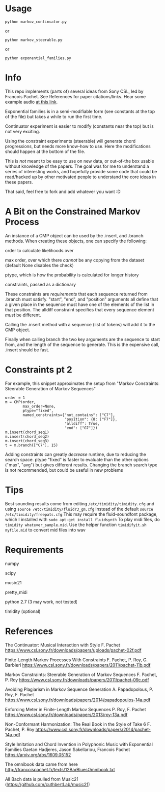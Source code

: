 Usage
=====

`python markov_continuator.py`

or

`python markov_steerable.py`

or

`python exponential_families.py`


Info
====
This repo implements (parts of) several ideas from Sony CSL, led by Francois Pachet. See References for paper citations/links. Hear some example audio [at this link](https://badsamples.tumblr.com/post/164569290687/experiments-in-musical-textures-based-on-work).

Exponential families is in a semi-modifiable form (see constants at the top of the file)
but takes a while to run the first time.

Continuator experiment is easier to modify (constants near the top) but is not very exciting.

Using the constraint experiments (steerable) will generate chord progressions, but needs more know-how to use. Here the modifications should happen at the bottom of the file.

This is *not* meant to be easy to use on new data, or out-of-the box usable without knowledge of the papers.
The goal was for me to understand a series of interesting works,
and hopefully provide some code that could be read/hacked up by other motivated people to understand the core ideas in these papers.

That said, feel free to fork and add whatever you want :D


A Bit on the Constrained Markov Process
=======================================
An instance of a CMP object can be used by the .insert, and .branch methods. When creating these objects, one can specify the following:

order to calculate likelihoods over

max order, over which there *cannot* be any copying from the dataset (default None disables the check)

ptype, which is how the probability is calculated for longer history

constraints, passed as a dictionary

These constraints are *requirements* that each sequence returned from .branch
must satisfy. "start", "end", and "position" arguments all define that a given place in the sequence
must have one of the elements of the list in that position. The alldiff constraint specifies that every sequence element *must* be different.

Calling the .insert method with a sequence (list of tokens) will add it to the CMP object.

Finally when calling branch the two key arguments are the sequence to start from, and the length of the sequence to generate. This is the expensive call, .insert should be fast.

Constraints pt 2
================
For example, this snippet approximates the setup from "Markov Constraints: Steerable Generation of Markov Sequences"

```
order = 1
m = CMP(order,
        max_order=None,
        ptype="fixed",
        named_constraints={"not_contains": ["C7"],
                           "position": {8: ["F7"]},
                           "alldiff": True,
                           "end": ["G7"]})
m.insert(chord_seq1)
m.insert(chord_seq2)
m.insert(chord_seq3)
t = m.branch(["C7"], 15)
```

Adding constraints can greatly *decrease* runtime, due to reducing the search space.
ptype "fixed" is faster to evaluate than the other options ("max", "avg") but gives different results.
Changing the branch search type is not recommended, but could be useful in new problems


Tips
====
Best sounding results come from editing `/etc/timidity/timidity.cfg`
and using `source /etc/timidity/fluidr3_gm.cfg` instead of the default `source /etc/timidity/freepats.cfg`
This may require the fluid-soundfont package, which I installed with `sudo apt-get install fluidsynth`
To play midi files, do `timidity whatever_sample.mid`.
Use the helper function `timidifyit.sh myfile.mid` to convert mid files into wav


Requirements
============
numpy

scipy

music21

pretty\_midi

python 2.7 (3 may work, not tested)

timidity (optional)


References
==========
The Continuator: Musical Interaction with Style
F. Pachet
https://www.csl.sony.fr/downloads/papers/uploads/pachet-02f.pdf

Finite-Length Markov Processes With Constraints
F. Pachet, P. Roy, G. Barbieri
https://www.csl.sony.fr/downloads/papers/2011/pachet-11b.pdf

Markov Constraints: Steerable Generation of Markov Sequences
F. Pachet, P. Roy
https://www.csl.sony.fr/downloads/papers/2011/pachet-09c.pdf

Avoiding Plagiarism in Markov Sequence Generation
A. Papadopolous, P. Roy, F. Pachet
https://www.csl.sony.fr/downloads/papers/2014/papadopoulos-14a.pdf

Enforcing Meter in Finite-Length Markov Sequences
P. Roy, F. Pachet
https://www.csl.sony.fr/downloads/papers/2013/roy-13a.pdf

Non-Conformant Harmonization: The Real Book in the Style of Take 6
F. Pachet, P. Roy
https://www.csl.sony.fr/downloads/papers/2014/pachet-14a.pdf

Style Imitation and Chord Invention in Polyphonic Music with Exponential Families
Gaetan Hadjeres, Jason Sakellariou, Francois Pachet
https://arxiv.org/abs/1609.05152

The omnibook data came from here
http://francoispachet.fr/texts/12BarBluesOmnibook.txt

All Bach data is pulled from Music21 (https://github.com/cuthbertLab/music21)

